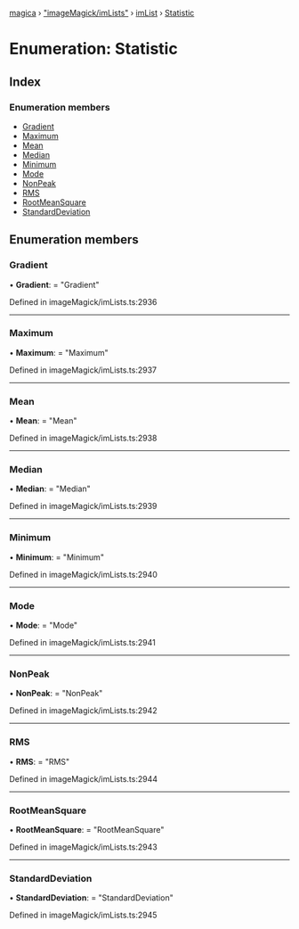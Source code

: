 [magica](../README.md) › ["imageMagick/imLists"](../modules/_imagemagick_imlists_.md) › [imList](../modules/_imagemagick_imlists_.imlist.md) › [Statistic](_imagemagick_imlists_.imlist.statistic.md)

# Enumeration: Statistic

## Index

### Enumeration members

* [Gradient](_imagemagick_imlists_.imlist.statistic.md#gradient)
* [Maximum](_imagemagick_imlists_.imlist.statistic.md#maximum)
* [Mean](_imagemagick_imlists_.imlist.statistic.md#mean)
* [Median](_imagemagick_imlists_.imlist.statistic.md#median)
* [Minimum](_imagemagick_imlists_.imlist.statistic.md#minimum)
* [Mode](_imagemagick_imlists_.imlist.statistic.md#mode)
* [NonPeak](_imagemagick_imlists_.imlist.statistic.md#nonpeak)
* [RMS](_imagemagick_imlists_.imlist.statistic.md#rms)
* [RootMeanSquare](_imagemagick_imlists_.imlist.statistic.md#rootmeansquare)
* [StandardDeviation](_imagemagick_imlists_.imlist.statistic.md#standarddeviation)

## Enumeration members

###  Gradient

• **Gradient**: = "Gradient"

Defined in imageMagick/imLists.ts:2936

___

###  Maximum

• **Maximum**: = "Maximum"

Defined in imageMagick/imLists.ts:2937

___

###  Mean

• **Mean**: = "Mean"

Defined in imageMagick/imLists.ts:2938

___

###  Median

• **Median**: = "Median"

Defined in imageMagick/imLists.ts:2939

___

###  Minimum

• **Minimum**: = "Minimum"

Defined in imageMagick/imLists.ts:2940

___

###  Mode

• **Mode**: = "Mode"

Defined in imageMagick/imLists.ts:2941

___

###  NonPeak

• **NonPeak**: = "NonPeak"

Defined in imageMagick/imLists.ts:2942

___

###  RMS

• **RMS**: = "RMS"

Defined in imageMagick/imLists.ts:2944

___

###  RootMeanSquare

• **RootMeanSquare**: = "RootMeanSquare"

Defined in imageMagick/imLists.ts:2943

___

###  StandardDeviation

• **StandardDeviation**: = "StandardDeviation"

Defined in imageMagick/imLists.ts:2945
